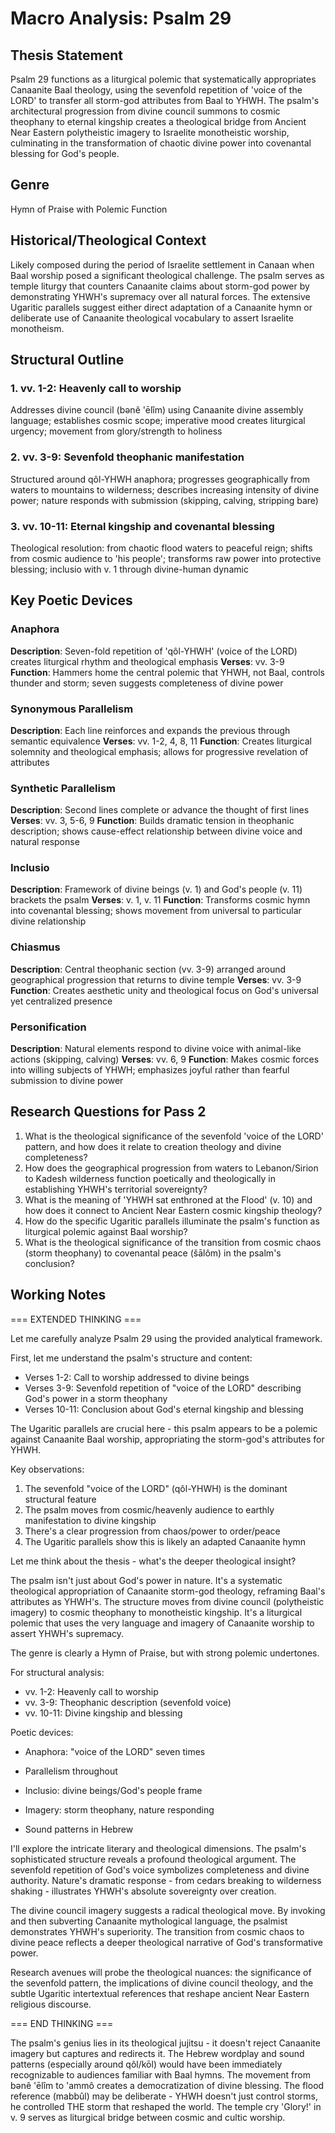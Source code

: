 # Macro Analysis: Psalm 29

## Thesis Statement
Psalm 29 functions as a liturgical polemic that systematically appropriates Canaanite Baal theology, using the sevenfold repetition of 'voice of the LORD' to transfer all storm-god attributes from Baal to YHWH. The psalm's architectural progression from divine council summons to cosmic theophany to eternal kingship creates a theological bridge from Ancient Near Eastern polytheistic imagery to Israelite monotheistic worship, culminating in the transformation of chaotic divine power into covenantal blessing for God's people.

## Genre
Hymn of Praise with Polemic Function

## Historical/Theological Context
Likely composed during the period of Israelite settlement in Canaan when Baal worship posed a significant theological challenge. The psalm serves as temple liturgy that counters Canaanite claims about storm-god power by demonstrating YHWH's supremacy over all natural forces. The extensive Ugaritic parallels suggest either direct adaptation of a Canaanite hymn or deliberate use of Canaanite theological vocabulary to assert Israelite monotheism.

## Structural Outline

### 1. vv. 1-2: Heavenly call to worship
Addresses divine council (bənê 'ēlîm) using Canaanite divine assembly language; establishes cosmic scope; imperative mood creates liturgical urgency; movement from glory/strength to holiness

### 2. vv. 3-9: Sevenfold theophanic manifestation
Structured around qôl-YHWH anaphora; progresses geographically from waters to mountains to wilderness; describes increasing intensity of divine power; nature responds with submission (skipping, calving, stripping bare)

### 3. vv. 10-11: Eternal kingship and covenantal blessing
Theological resolution: from chaotic flood waters to peaceful reign; shifts from cosmic audience to 'his people'; transforms raw power into protective blessing; inclusio with v. 1 through divine-human dynamic

## Key Poetic Devices

### Anaphora
**Description**: Seven-fold repetition of 'qôl-YHWH' (voice of the LORD) creates liturgical rhythm and theological emphasis
**Verses**: vv. 3-9
**Function**: Hammers home the central polemic that YHWH, not Baal, controls thunder and storm; seven suggests completeness of divine power

### Synonymous Parallelism
**Description**: Each line reinforces and expands the previous through semantic equivalence
**Verses**: vv. 1-2, 4, 8, 11
**Function**: Creates liturgical solemnity and theological emphasis; allows for progressive revelation of attributes

### Synthetic Parallelism
**Description**: Second lines complete or advance the thought of first lines
**Verses**: vv. 3, 5-6, 9
**Function**: Builds dramatic tension in theophanic description; shows cause-effect relationship between divine voice and natural response

### Inclusio
**Description**: Framework of divine beings (v. 1) and God's people (v. 11) brackets the psalm
**Verses**: v. 1, v. 11
**Function**: Transforms cosmic hymn into covenantal blessing; shows movement from universal to particular divine relationship

### Chiasmus
**Description**: Central theophanic section (vv. 3-9) arranged around geographical progression that returns to divine temple
**Verses**: vv. 3-9
**Function**: Creates aesthetic unity and theological focus on God's universal yet centralized presence

### Personification
**Description**: Natural elements respond to divine voice with animal-like actions (skipping, calving)
**Verses**: vv. 6, 9
**Function**: Makes cosmic forces into willing subjects of YHWH; emphasizes joyful rather than fearful submission to divine power

## Research Questions for Pass 2
1. What is the theological significance of the sevenfold 'voice of the LORD' pattern, and how does it relate to creation theology and divine completeness?
2. How does the geographical progression from waters to Lebanon/Sirion to Kadesh wilderness function poetically and theologically in establishing YHWH's territorial sovereignty?
3. What is the meaning of 'YHWH sat enthroned at the Flood' (v. 10) and how does it connect to Ancient Near Eastern cosmic kingship theology?
4. How do the specific Ugaritic parallels illuminate the psalm's function as liturgical polemic against Baal worship?
5. What is the theological significance of the transition from cosmic chaos (storm theophany) to covenantal peace (šālôm) in the psalm's conclusion?

## Working Notes
=== EXTENDED THINKING ===

Let me carefully analyze Psalm 29 using the provided analytical framework.

First, let me understand the psalm's structure and content:
- Verses 1-2: Call to worship addressed to divine beings
- Verses 3-9: Sevenfold repetition of "voice of the LORD" describing God's power in a storm theophany
- Verses 10-11: Conclusion about God's eternal kingship and blessing

The Ugaritic parallels are crucial here - this psalm appears to be a polemic against Canaanite Baal worship, appropriating the storm-god's attributes for YHWH.

Key observations:
1. The sevenfold "voice of the LORD" (qôl-YHWH) is the dominant structural feature
2. The psalm moves from cosmic/heavenly audience to earthly manifestation to divine kingship
3. There's a clear progression from chaos/power to order/peace
4. The Ugaritic parallels show this is likely an adapted Canaanite hymn

Let me think about the thesis - what's the deeper theological insight?

The psalm isn't just about God's power in nature. It's a systematic theological appropriation of Canaanite storm-god theology, reframing Baal's attributes as YHWH's. The structure moves from divine council (polytheistic imagery) to cosmic theophany to monotheistic kingship. It's a liturgical polemic that uses the very language and imagery of Canaanite worship to assert YHWH's supremacy.

The genre is clearly a Hymn of Praise, but with strong polemic undertones.

For structural analysis:
- vv. 1-2: Heavenly call to worship 
- vv. 3-9: Theophanic description (sevenfold voice)
- vv. 10-11: Divine kingship and blessing

Poetic devices:
- Anaphora: "voice of the LORD" seven times


- Parallelism throughout
- Inclusio: divine beings/God's people frame
- Imagery: storm theophany, nature responding
- Sound patterns in Hebrew

I'll explore the intricate literary and theological dimensions. The psalm's sophisticated structure reveals a profound theological argument. The sevenfold repetition of God's voice symbolizes completeness and divine authority. Nature's dramatic response - from cedars breaking to wilderness shaking - illustrates YHWH's absolute sovereignty over creation.

The divine council imagery suggests a radical theological move. By invoking and then subverting Canaanite mythological language, the psalmist demonstrates YHWH's superiority. The transition from cosmic chaos to divine peace reflects a deeper theological narrative of God's transformative power.

Research avenues will probe the theological nuances: the significance of the sevenfold pattern, the implications of divine council theology, and the subtle Ugaritic intertextual references that reshape ancient Near Eastern religious discourse.

=== END THINKING ===

The psalm's genius lies in its theological jujitsu - it doesn't reject Canaanite imagery but captures and redirects it. The Hebrew wordplay and sound patterns (especially around qôl/kōl) would have been immediately recognizable to audiences familiar with Baal hymns. The movement from bənê 'ēlîm to 'ammô creates a democratization of divine blessing. The flood reference (mabbûl) may be deliberate - YHWH doesn't just control storms, he controlled THE storm that reshaped the world. The temple cry 'Glory!' in v. 9 serves as liturgical bridge between cosmic and cultic worship.